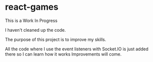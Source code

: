 # react-games

This is a Work In Progress

I haven't cleaned up the code.

The purpose of this project is to improve my skills.

All the code where I use the event listeners with Socket.IO is just added there so I can learn how it works
Improvements will come.
